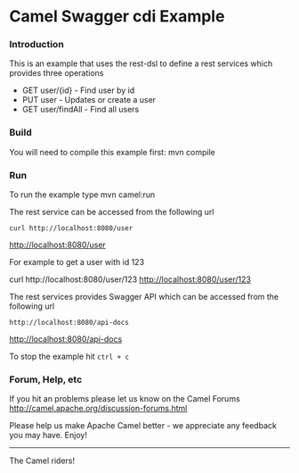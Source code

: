 # Camel Swagger cdi Example

### Introduction
This is an example that uses the rest-dsl to define a rest services which provides three operations

- GET user/{id}     - Find user by id
- PUT user          - Updates or create a user
- GET user/findAll  - Find all users



### Build
You will need to compile this example first:
  mvn compile

### Run
To run the example type
  mvn camel:run

The rest service can be accessed from the following url

	curl http://localhost:8080/user
<http://localhost:8080/user>

For example to get a user with id 123

   curl http://localhost:8080/user/123
<http://localhost:8080/user/123>

The rest services provides Swagger API which can be accessed from the following url

    http://localhost:8080/api-docs
<http://localhost:8080/api-docs>

To stop the example hit `ctrl + c`

### Forum, Help, etc 

If you hit an problems please let us know on the Camel Forums <http://camel.apache.org/discussion-forums.html>

Please help us make Apache Camel better - we appreciate any feedback you may
have.  Enjoy!


------------------------
The Camel riders!
